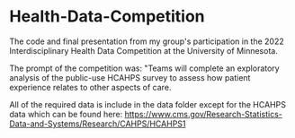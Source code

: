 # Health-Data-Competition
The code and final presentation from my group's participation in the 2022 Interdisciplinary Health Data Competition at the University of Minnesota. 

The prompt of the competition was: "Teams will complete an exploratory analysis of the public-use HCAHPS survey to assess how patient experience relates to other aspects of care. 

All of the required data is include in the data folder except for the HCAHPS data which can be found here: https://www.cms.gov/Research-Statistics-Data-and-Systems/Research/CAHPS/HCAHPS1
